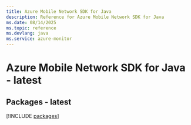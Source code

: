 ```yaml
---
title: Azure Mobile Network SDK for Java
description: Reference for Azure Mobile Network SDK for Java
ms.date: 08/14/2025
ms.topic: reference
ms.devlang: java
ms.service: azure-monitor
---
```

# Azure Mobile Network SDK for Java - latest
## Packages - latest
[!INCLUDE [packages](mobile-network-index.md)]